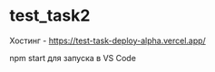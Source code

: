 # test_task2

Хостинг - https://test-task-deploy-alpha.vercel.app/

npm start для запуска в VS Code
